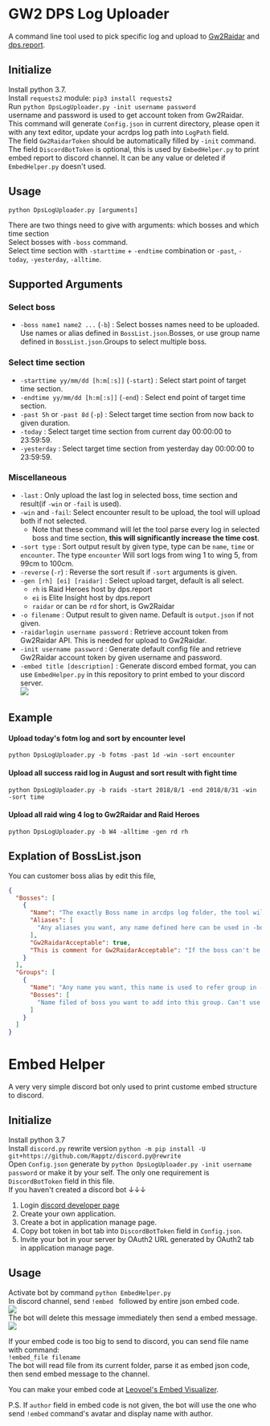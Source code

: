 # GW2 DPS Log Uploader

A command line tool used to pick specific log and upload to [Gw2Raidar](https://www.gw2raidar.com) and [dps.report](https://dps.report/).

## Initialize

Install python 3.7.  
Install `requests2` module: `pip3 install requests2`  
Run `python DpsLogUploader.py -init username password`  
username and password is used to get account token from Gw2Raidar.  
This command will generate `Config.json` in current directory, please open it with any text editor, update your acrdps log path into `LogPath` field.  
The field `Gw2RaidarToken` should be automatically filled by `-init` command.  
The field `DiscordBotToken` is optional, this is used by `EmbedHelper.py` to print embed report to discord channel. It can be any value or deleted if `EmbedHelper.py` doesn't used.

## Usage
`python DpsLogUploader.py [arguments]`  

There are two things need to give with arguments: which bosses and which time section  
Select bosses with `-boss` command.  
Select time section with `-starttime` + `-endtime` combination or `-past`, `-today`, `-yesterday`, `-alltime`.

## Supported Arguments

### Select boss
* `-boss name1 name2 ...` (`-b`) : Select bosses names need to be uploaded. Use names or alias defined in `BossList.json`.Bosses, or use group name defined in `BossList.json`.Groups to select multiple boss.  

### Select time section
* `-starttime yy/mm/dd [h:m[:s]]` (`-start`) : Select start point of target time section.
* `-endtime yy/mm/dd [h:m[:s]]` (`-end`) : Select end point of target time section.
* `-past 5h` or `-past 8d` (`-p`) : Select target time section from now back to given duration.
* `-today` : Select target time section from current day 00:00:00 to 23:59:59.
* `-yesterday` : Select target time section from yesterday day 00:00:00 to 23:59:59.

### Miscellaneous
* `-last` : Only upload the last log in selected boss, time section and result(if `-win` or `-fail` is used).
* `-win` and `-fail`: Select encounter result to be upload, the tool will upload both if not selected. 
  * Note that these command will let the tool parse every log in selected boss and time section, **this will significantly increase the time cost**.
* `-sort type` : Sort output result by given type, type can be `name`, `time` or `encounter`. The type `encounter` Will sort logs from wing 1 to wing 5, from 99cm to 100cm.
* `-reverse` (`-r`) : Reverse the sort result if `-sort` arguments is given.
* `-gen [rh] [ei] [raidar]` : Select upload target, default is all select.
  * `rh` is Raid Heroes host by dps.report
  * `ei` is Elite Insight host by dps.report
  * `raidar` or can be `rd` for short, is Gw2Raidar
* `-o filename` : Output result to given name. Default is `output.json` if not given.
* `-raidarlogin username password` : Retrieve account token from Gw2Raidar API. This is needed for upload to Gw2Raidar.
* `-init username password` : Generate default config file and retrieve Gw2Raidar account token by given username and password.
* `-embed title [description]` : Generate discord embed format, you can use `EmbedHelper.py` in this repository to print embed to your discord server.  
![](https://i.imgur.com/8I4NB5D.png)

## Example

#### Upload today's fotm log and sort by encounter level
`python DpsLogUploader.py -b fotms -past 1d -win -sort encounter`

#### Upload all success raid log in August and sort result with fight time
`python DpsLogUploader.py -b raids -start 2018/8/1 -end 2018/8/31 -win -sort time`

#### Upload all raid wing 4 log to Gw2Raidar and Raid Heroes
`python DpsLogUploader.py -b W4 -alltime -gen rd rh`

## Explation of BossList.json
You can customer boss alias by edit this file,

```json
{
  "Bosses": [
    {
      "Name": "The exactly Boss name in arcdps log folder, the tool will use this name to open log. This name can be used in -boss argument",
      "Aliases": [
        "Any aliases you want, any name defined here can be used in -boss arguments"
      ],
      "Gw2RaidarAcceptable": true,
      "This is comment for Gw2RaidarAcceptable": "If the boss can't be analyzed by Gw2Raidar, Gw2RaidarAcceptable filed should set to false. Or the upload tool will try to find this boss in Gw2Raidar encounter list after upload complete."
    }
  ],
  "Groups": [
    {
      "Name": "Any name you want, this name is used to refer group in -boss arguments",
      "Bosses": [
        "Name filed of boss you want to add into this group. Can't use alias here"
      ]
    }
  ]
}
```

# Embed Helper

A very very simple discord bot only used to print custome embed structure to discord.

## Initialize
Install python 3.7  
Install `discord.py` rewrite version `python -m pip install -U git+https://github.com/Rapptz/discord.py@rewrite`  
Open `Config.json` generate by `python DpsLogUploader.py -init username password` or make it by your self. The only one requirement is `DiscordBotToken` field in this file.  
If you haven't  created a discord bot ↓↓↓  
1. Login [discord developer page](https://discordapp.com/developers/applications/)
2. Create your own application.
3. Create a bot in application manage page.
4. Copy bot token in bot tab into `DiscordBotToken` field in `Config.json`.
5. Invite your bot in your server by OAuth2 URL generated by OAuth2 tab in application manage page.

## Usage
Activate bot by command `python EmbedHelper.py`  
In discord channel, send `!embed ` followed by entire json embed code.  
![](https://i.imgur.com/sBiGXOl.png)  
The bot will delete this message immediately then send a embed message.  
![](https://i.imgur.com/ttH0O3E.png)  

If your embed code is too big to send to discord, you can send file name with command:  
`!embed_file filename`  
The bot will read file from its current folder, parse it as embed json code, then send embed message to the channel.

You can make your embed code at [Leovoel's Embed Visualizer](https://leovoel.github.io/embed-visualizer/).

P.S. If `author` field in embed code is not given, the bot will use the one who send `!embed` command's avatar and display name with author.